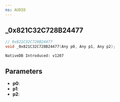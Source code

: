 ```yaml
---
ns: AUDIO
---
```

## _0x821C32C728B24477

```c
// 0x821C32C728B24477
void _0x821C32C728B24477(Any p0, Any p1, Any p2);
```

```
NativeDB Introduced: v1207
```

## Parameters
* **p0**:
* **p1**:
* **p2**:
